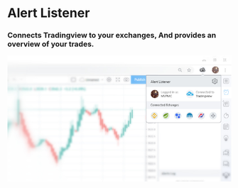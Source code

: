 # Alert Listener
### Connects Tradingview to your exchanges, And provides an overview of your trades.
![PREVIEW](https://raw.githubusercontent.com/PineWiki/Alert-Listener/master/AlertListener_preview.jpg)

